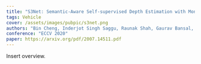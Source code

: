 ```yaml
---
title: "S3Net: Semantic-Aware Self-supervised Depth Estimation with Monocular Videos and Synthetic Data"
tags: Vehicle
cover: /assets/images/pubpic/s3net.png
authors: "Bin Cheng, Inderjot Singh Saggu, Raunak Shah, Gaurav Bansal, Dinesh Bharadia"
conference: "ECCV 2020"
paper: https://arxiv.org/pdf/2007.14511.pdf
---
```


Insert overview.